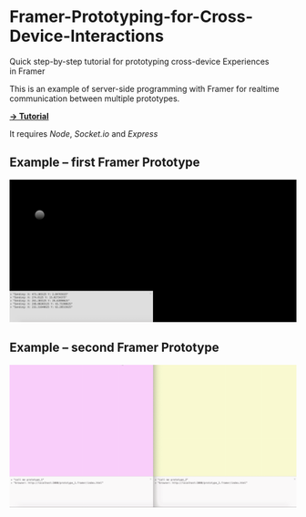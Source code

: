 # Framer-Prototyping-for-Cross-Device-Interactions
Quick step-by-step tutorial for prototyping cross-device Experiences in Framer

This is an example of server-side programming with Framer for realtime communication between multiple prototypes.


**[→ Tutorial](http://medium.com)**


It requires *Node*, *Socket.io* and *Express* 

## Example – first Framer Prototype

![](preview_01.gif) 

## Example – second Framer Prototype

![](preview02.gif)
